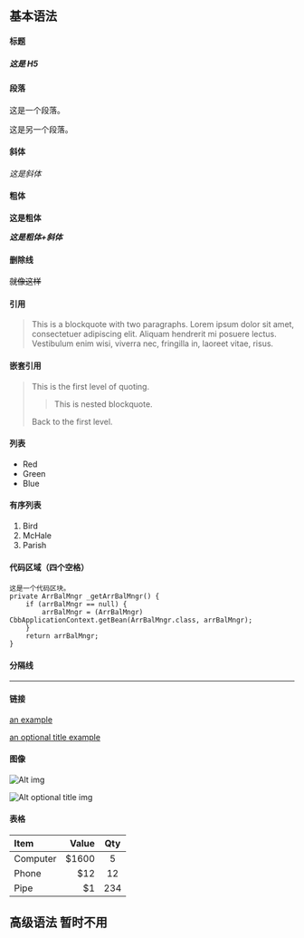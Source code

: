 ## 基本语法
#### 标题
##### 这是 H5 #####

#### 段落
这是一个段落。

这是另一个段落。

#### 斜体
*这是斜体*

#### 粗体
**这是粗体**

***这是粗体+斜体***

#### 删除线
~~就像这样~~

#### 引用
> This is a blockquote with two paragraphs. Lorem ipsum dolor sit amet,
consectetuer adipiscing elit. Aliquam hendrerit mi posuere lectus.
Vestibulum enim wisi, viverra nec, fringilla in, laoreet vitae, risus.

#### 嵌套引用
> This is the first level of quoting.
>
> > This is nested blockquote.
>
> Back to the first level.
#### 列表
* Red
* Green
* Blue
#### 有序列表
1. Bird
2. McHale
3. Parish

#### 代码区域（四个空格）
    这是一个代码区块。
    private ArrBalMngr _getArrBalMngr() {
        if (arrBalMngr == null) {
            arrBalMngr = (ArrBalMngr) CbbApplicationContext.getBean(ArrBalMngr.class, arrBalMngr);
        }
        return arrBalMngr;
    }
#### 分隔线

---------------------------------------

#### 链接
[an example](http://baidu.com/)

[an optional title example](http://google.com/ "Optional Title")

#### 图像
![Alt img](/path/to/img.jpg)

![Alt optional title img](/path/to/img.jpg "Optional Title")

#### 表格
| Item     | Value | Qty   |
| :------- | ----: | :---: |
| Computer | $1600 |  5    |
| Phone    | $12   |  12   |
| Pipe     | $1    |  234  |

## 高级语法 暂时不用
